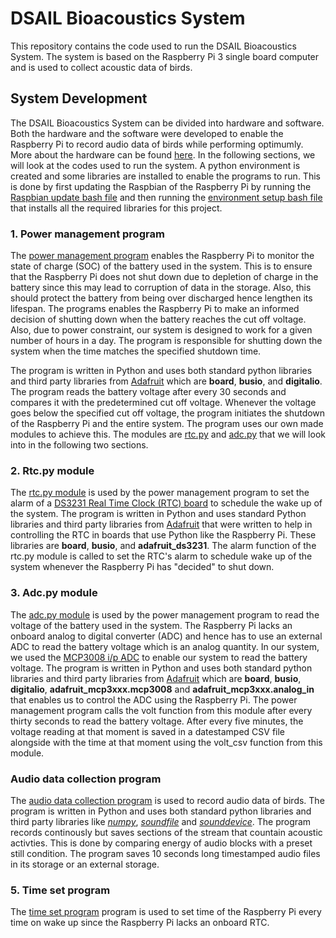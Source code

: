 # DSAIL Bioacoustics System
This repository contains the code used to run the DSAIL Bioacoustics System. The system is based on the Raspberry Pi 3 single board computer and is used to collect acoustic data of birds.

## System Development
The DSAIL Bioacoustics System can be divided into hardware and software. Both the hardware and the software were developed to enable the Raspberry Pi to record audio data of birds while performing optimumly. More about the hardware can be found [here](https://dekut-dsail.github.io/assets/documents/technical-reports/bioacoustics/Kiarie-DSAIL-2020-001.pdf). In the following sections, we will look at the codes used to run the system. A python environment is created and some libraries are installed to enable the programs to run. This is done by first updating the Raspbian of the Raspberry Pi by running the [Raspbian update bash file](https://github.com/DeKUT-DSAIL/bioacoustics/blob/master/raspi-update-bash) and then running the [environment setup bash file](https://github.com/DeKUT-DSAIL/bioacoustics/blob/master/env-setup-bash) that installs all the required libraries for this project.

### 1. Power management program
The [power management program](https://github.com/DeKUT-DSAIL/bioacoustics/blob/master/power-management.py) enables the Raspberry Pi to monitor the state of charge (SOC) of the battery used in the system. This is to ensure that the Raspberry Pi does not shut down due to depletion of charge in the battery since this may lead to corruption of data in the storage. Also, this should protect the battery from being over discharged hence lengthen its lifespan. The programs enables the Raspberry Pi to make an informed decision of shutting down when the battery reaches the cut off voltage. Also, due to power constraint, our system is designed to work for a given number of hours in a day. The program is responsible for shutting down the system when the time matches the specified shutdown time.

The program is written in Python and uses both standard python libraries and third party libraries from [Adafruit](https://www.adafruit.com/) which are **board**, **busio**, and **digitalio**. The program reads the battery voltage after every 30 seconds and compares it with the predetermined cut off voltage. Whenever the voltage goes below the specified cut off voltage, the program initiates the shutdown of the Raspberry Pi and the entire system. The program uses our own made modules to achieve this. The modules are [rtc.py](https://github.com/DeKUT-DSAIL/bioacoustics/blob/master/rtc.py) and [adc.py](https://github.com/DeKUT-DSAIL/bioacoustics/blob/master/adc.py) that we will look into in the following two sections.

### 2. Rtc.py module
The [rtc.py module](https://github.com/DeKUT-DSAIL/bioacoustics/blob/master/rtc.py) is used by the power management program to set the alarm of a [DS3231 Real Time Clock (RTC) board](https://learn.adafruit.com/adafruit-ds3231-precision-rtc-breakout/overview) to schedule the wake up of the system. The program is written in Python and uses standard Python libraries and third party libraries from [Adafruit](https://www.adafruit.com/) that were written to help in controlling the RTC in boards that use Python like the Raspberry Pi. These libraries are **board**, **busio**, and **adafruit_ds3231**. The alarm function of the rtc.py module is called to set the RTC's alarm to schedule wake up of the system whenever the Raspberry Pi has "decided" to shut down.

### 3. Adc.py module
The [adc.py module](https://github.com/DeKUT-DSAIL/bioacoustics/blob/master/adc.py) is used by the power management program to read the voltage of the battery used in the system. The Raspberry Pi lacks an onboard analog to digital converter (ADC) and hence has to use an external ADC to read the battery voltage which is an analog quantity. In our system, we used the [MCP3008 i/p ADC](https://learn.adafruit.com/raspberry-pi-analog-to-digital-converters/mcp3008) to enable our system to read the battery voltage. The program is written in Python and uses both standard python libraries and third party libraries from [Adafruit](https://www.adafruit.com/) which are **board**, **busio**, **digitalio**, **adafruit_mcp3xxx.mcp3008** and **adafruit_mcp3xxx.analog_in** that enables us to control the ADC using the Raspberry Pi. The power management program calls the volt function from this module after every thirty seconds to read the battery voltage. After every five minutes, the voltage reading at that moment is saved in a datestamped CSV file alongside with the time at that moment using the volt_csv function from this module.

### Audio data collection program
The [audio data collection program](https://github.com/DeKUT-DSAIL/bioacoustics/blob/master/audio_data_collection.py) is used to record audio data of birds. The program is written in Python and uses both standard python libraries and third party libraries like [*numpy*](https://numpy.org/), [*soundfile*](https://pypi.org/project/SoundFile/) and [*sounddevice*](https://www.sounddevices.com/). The program records continously but saves sections of the stream that countain acoustic activties. This is done by comparing energy of audio blocks with a preset still condition. The program saves 10 seconds long timestamped audio files in its storage or an external storage.

### 5. Time set program
The [time set program](https://github.com/DeKUT-DSAIL/bioacoustics/blob/master/time-set.py) program is  used to set time of the Raspberry Pi every time on wake up since the Raspberry Pi lacks an onboard RTC.
